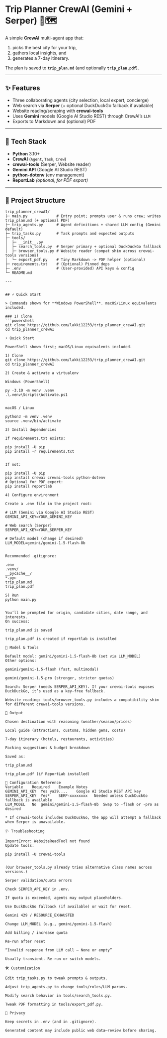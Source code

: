 # Trip Planner CrewAI (Gemini + Serper) 🧳🗺️

A simple **CrewAI** multi-agent app that:
1) picks the best city for your trip,  
2) gathers local insights, and  
3) generates a 7-day itinerary.

The plan is saved to **`trip_plan.md`** (and optionally **`trip_plan.pdf`**).

---

## ✨ Features

- Three collaborating agents (city selection, local expert, concierge)
- Web search via **Serper** (+ optional DuckDuckGo fallback if available)
- Website reading/scraping with **crewai-tools**
- Uses **Gemini** models (Google AI Studio REST) through CrewAI’s `LLM`
- Exports to Markdown and (optional) PDF

---

## 🧱 Tech Stack

- **Python** 3.10+
- **CrewAI** (`Agent`, `Task`, `Crew`)
- **crewai-tools** (Serper, Website reader)
- **Gemini API** (Google AI Studio REST)
- **python-dotenv** (env management)
- **ReportLab** *(optional, for PDF export)*

---

## 📂 Project Structure

```text
trip_planner_crewAI/
├─ main.py             # Entry point; prompts user & runs crew; writes trip_plan.md (+ optional PDF)
├─ trip_agents.py      # Agent definitions + shared LLM config (Gemini default)
├─ trip_tasks.py       # Task prompts and expected outputs
├─ tools/
│  ├─ __init__.py
│  ├─ search_tools.py  # Serper primary + optional DuckDuckGo fallback
│  ├─ browser_tools.py # Website reader (compat shim across crewai-tools versions)
│  └─ export_pdf.py    # Tiny Markdown -> PDF helper (optional)
├─ requirements.txt    # (Optional) Pinned deps
├─ .env                # (User-provided) API keys & config
└─ README.md

---


## ⚡ Quick Start

> Commands shown for **Windows PowerShell**. macOS/Linux equivalents included.

### 1) Clone
```powershell
git clone https://github.com/lakki12233/trip_planner_crewAI.git
cd trip_planner_crewAI

⚡ Quick Start

PowerShell shown first; macOS/Linux equivalents included.

1) Clone
git clone https://github.com/lakki12233/trip_planner_crewAI.git
cd trip_planner_crewAI

2) Create & activate a virtualenv

Windows (PowerShell)

py -3.10 -m venv .venv
.\.venv\Scripts\Activate.ps1


macOS / Linux

python3 -m venv .venv
source .venv/bin/activate

3) Install dependencies

If requirements.txt exists:

pip install -U pip
pip install -r requirements.txt


If not:

pip install -U pip
pip install crewai crewai-tools python-dotenv
# Optional for PDF export:
pip install reportlab

4) Configure environment

Create a .env file in the project root:

# LLM (Gemini via Google AI Studio REST)
GEMINI_API_KEY=YOUR_GEMINI_KEY

# Web search (Serper)
SERPER_API_KEY=YOUR_SERPER_KEY

# Default model (change if desired)
LLM_MODEL=gemini/gemini-1.5-flash-8b


Recommended .gitignore:

.env
.venv/
__pycache__/
*.pyc
trip_plan.md
trip_plan.pdf

5) Run
python main.py


You’ll be prompted for origin, candidate cities, date range, and interests.
On success:

trip_plan.md is saved

trip_plan.pdf is created if reportlab is installed

🧠 Model & Tools

Default model: gemini/gemini-1.5-flash-8b (set via LLM_MODEL)
Other options:

gemini/gemini-1.5-flash (fast, multimodal)

gemini/gemini-1.5-pro (stronger, stricter quotas)

Search: Serper (needs SERPER_API_KEY). If your crewai-tools exposes DuckDuckGo, it’s used as a key-free fallback.

Website reading: tools/browser_tools.py includes a compatibility shim for different crewai-tools versions.

📄 Output

Chosen destination with reasoning (weather/season/prices)

Local guide (attractions, customs, hidden gems, costs)

7-day itinerary (hotels, restaurants, activities)

Packing suggestions & budget breakdown

Saved as:

trip_plan.md

trip_plan.pdf (if ReportLab installed)

🔧 Configuration Reference
Variable	Required	Example	Notes
GEMINI_API_KEY	Yes	ya29....	Google AI Studio REST API key
SERPER_API_KEY	Yes*	SERP-xxxxxxxx	Needed unless DuckDuckGo fallback is available
LLM_MODEL	No	gemini/gemini-1.5-flash-8b	Swap to -flash or -pro as desired

* If crewai-tools includes DuckDuckGo, the app will attempt a fallback when Serper is unavailable.

🩺 Troubleshooting

ImportError: WebsiteReadTool not found
Update tools:

pip install -U crewai-tools


(Our browser_tools.py already tries alternative class names across versions.)

Serper validation/quota errors

Check SERPER_API_KEY in .env.

If quota is exceeded, agents may output placeholders.

Use DuckDuckGo fallback (if available) or wait for reset.

Gemini 429 / RESOURCE_EXHAUSTED

Change LLM_MODEL (e.g., gemini/gemini-1.5-flash)

Add billing / increase quota

Re-run after reset

“Invalid response from LLM call – None or empty”

Usually transient. Re-run or switch models.

🛠️ Customization

Edit trip_tasks.py to tweak prompts & outputs.

Adjust trip_agents.py to change tools/roles/LLM params.

Modify search behavior in tools/search_tools.py.

Tweak PDF formatting in tools/export_pdf.py.

🔐 Privacy

Keep secrets in .env (and in .gitignore).

Generated content may include public web data—review before sharing.